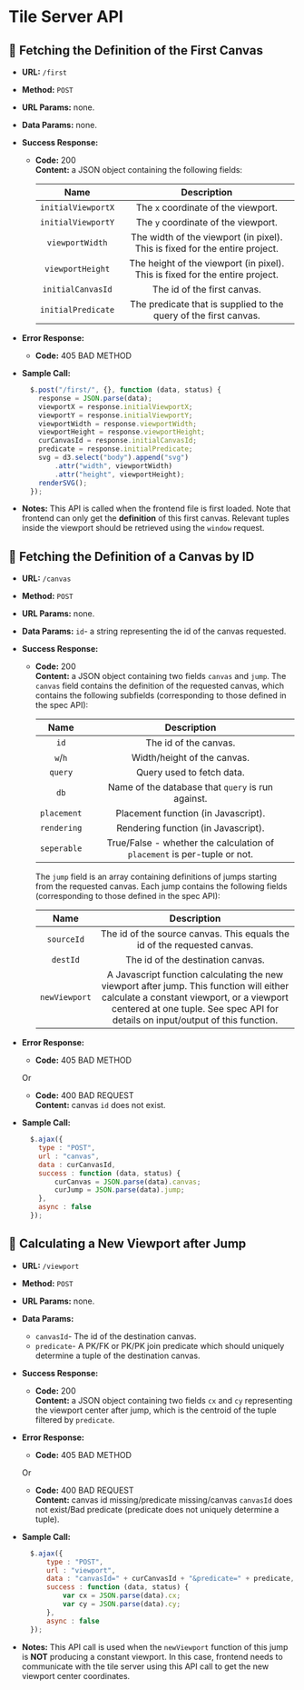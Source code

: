 # Tile Server API
**:basketball: Fetching the Definition of the First Canvas**
----
* **URL:**  `/first`

* **Method:** `POST`
  
*  **URL Params:** none.

* **Data Params:** none.

* **Success Response:**

  * **Code:** 200 <br />
    **Content:** a JSON object containing the following fields:
    
    |Name|Description|
    |:---:|:---:|
    |`initialViewportX`|The `x` coordinate of the viewport. |
    |`initialViewportY`|The `y` coordinate of the viewport. |
    |`viewportWidth`|The width of the viewport (in pixel). This is fixed for the entire project.|
    |`viewportHeight`|The height of the viewport (in pixel). This is fixed for the entire project.|
    |`initialCanvasId`|The id of the first canvas. |
    |`initialPredicate`|The predicate that is supplied to the query of the first canvas. |
 
* **Error Response:**
  * **Code:** 405 BAD METHOD <br />

* **Sample Call:**
  ```javascript
    $.post("/first/", {}, function (data, status) {
      response = JSON.parse(data);
      viewportX = response.initialViewportX;
      viewportY = response.initialViewportY;
      viewportWidth = response.viewportWidth;
      viewportHeight = response.viewportHeight;
      curCanvasId = response.initialCanvasId;
      predicate = response.initialPredicate;
      svg = d3.select("body").append("svg")
          .attr("width", viewportWidth)
          .attr("height", viewportHeight);
      renderSVG();
    });
  ```

* **Notes:**
  This API is called when the frontend file is first loaded. Note that frontend can only get the **definition** of this first canvas. Relevant tuples inside the viewport should be retrieved using the `window` request.  

**:basketball: Fetching the Definition of a Canvas by ID**
----
* **URL:**  `/canvas`

* **Method:** `POST`
  
*  **URL Params:** none.

* **Data Params:** `id`- a string representing the id of the canvas requested.

* **Success Response:**

  * **Code:** 200 <br />
    **Content:** a JSON object containing two fields `canvas` and `jump`. The `canvas` field contains the definition of the requested canvas, which contains the following subfields (corresponding to those defined in the spec API):
    
    |Name|Description|
    |:---:|:---:|
    |`id`|The id of the canvas. |
    |`w`/`h`|Width/height of the canvas. |
    |`query`|Query used to fetch data. |
    |`db`|Name of the database that `query` is run against.|
    |`placement`|Placement function (in Javascript).|
    |`rendering`|Rendering function (in Javascript).|
    |`seperable`|True/False - whether the calculation of `placement` is per-tuple or not.|
    
     The `jump` field is an array containing definitions of jumps starting from the requested canvas. Each jump contains the following fields (corresponding to those defined in the spec API):
   
    |Name|Description|
    |:---:|:---:|
    |`sourceId`|The id of the source canvas. This equals the id of the requested canvas. |
    |`destId`|The id of the destination canvas. |
    |`newViewport`|A Javascript function calculating the new viewport after jump. This function will either calculate a constant viewport, or a viewport centered at one tuple. See spec API for details on input/output of this function.|

   
* **Error Response:**
  * **Code:** 405 BAD METHOD <br />
  
  Or
  
  * **Code:** 400 BAD REQUEST <br/> 
    **Content:** canvas `id` does not exist.

* **Sample Call:**
  ```javascript          
    $.ajax({
      type : "POST",
      url : "canvas",
      data : curCanvasId,
      success : function (data, status) {
          curCanvas = JSON.parse(data).canvas;
          curJump = JSON.parse(data).jump;
      },
      async : false
    });
  ```
  
**:basketball: Calculating a New Viewport after Jump**
----
* **URL:**  `/viewport`

* **Method:** `POST`
  
*  **URL Params:** none.

* **Data Params:** 
  * `canvasId`- The id of the destination canvas.
  * `predicate`- A PK/FK or PK/PK join predicate which should uniquely determine a tuple of the destination canvas. 

* **Success Response:**

  * **Code:** 200 <br />
    **Content:** a JSON object containing two fields `cx` and `cy` representing the viewport center after jump, which is the centroid of the tuple filtered by `predicate`. 
    
* **Error Response:**
  * **Code:** 405 BAD METHOD <br />
  
  Or
  * **Code:** 400 BAD REQUEST <br />
    **Content:** canvas id missing/predicate missing/canvas `canvasId` does not exist/Bad predicate (predicate does not uniquely determine a tuple).

* **Sample Call:**
  ```javascript
    $.ajax({
        type : "POST",
        url : "viewport",
        data : "canvasId=" + curCanvasId + "&predicate=" + predicate,
        success : function (data, status) {
            var cx = JSON.parse(data).cx;
            var cy = JSON.parse(data).cy;
        },
        async : false
    });
  ```

* **Notes:**
  This API call is used when the `newViewport` function of this jump is **NOT** producing a constant viewport. In this case, frontend needs to communicate with the tile server using this API call to get the new viewport center coordinates. 
